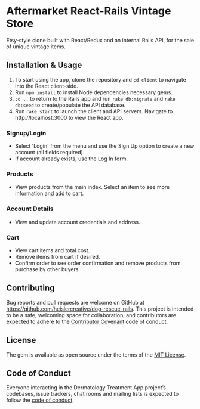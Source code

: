 # Aftermarket React-Rails Vintage Store

Etsy-style clone built with React/Redux and an internal Rails API, for the sale of unique vintage items.

## Installation & Usage

1) To start using the app, clone the repository and `cd client` to navigate into the React client-side.
2) Run `npm install` to install Node dependencies necessary gems.
3) `cd ..` to return to the Rails app and run `rake db:migrate` and `rake db:seed` to create/populate the API database.
4) Run `rake start` to launch the client and API servers. Navigate to http://localhost:3000 to view the React app.

### Signup/Login
- Select 'Login' from the menu and use the Sign Up option to create a new account (all fields required).
- If account already exists, use the Log In form.

### Products
- View products from the main index. Select an item to see more information and add to cart.

### Account Details
- View and update account credentials and address.

### Cart
- View cart items and total cost.
- Remove items from cart if desired.
- Confirm order to see order confirmation and remove products from purchase by other buyers.

## Contributing

Bug reports and pull requests are welcome on GitHub at https://github.com/heislercreative/dog-rescue-rails. This project is intended to be a safe, welcoming space for collaboration, and contributors are expected to adhere to the [Contributor Covenant](http://contributor-covenant.org) code of conduct.

## License

The gem is available as open source under the terms of the [MIT License](https://opensource.org/licenses/MIT).

## Code of Conduct

Everyone interacting in the Dermatology Treatment App project’s codebases, issue trackers, chat rooms and mailing lists is expected to follow the [code of conduct](https://github.com/heislercreative/dog-rescue-rails/blob/master/CODE_OF_CONDUCT.md).
